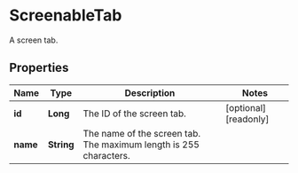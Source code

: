 

# ScreenableTab

A screen tab.

## Properties

| Name | Type | Description | Notes |
|------------ | ------------- | ------------- | -------------|
|**id** | **Long** | The ID of the screen tab. |  [optional] [readonly] |
|**name** | **String** | The name of the screen tab. The maximum length is 255 characters. |  |



